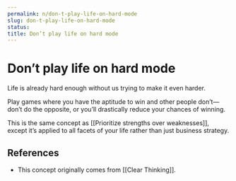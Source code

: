 ```yaml
---
permalink: n/don-t-play-life-on-hard-mode
slug: don-t-play-life-on-hard-mode
status: 
title: Don’t play life on hard mode
---
```

# Don’t play life on hard mode

Life is already hard enough without us trying to make it even harder.

Play games where you have the aptitude to win and other people don’t—don’t do the opposite, or you’ll drastically reduce your chances of winning.

This is the same concept as [[Prioritize strengths over weaknesses]], except it’s applied to all facets of your life rather than just business strategy.

## References

- This concept originally comes from [[Clear Thinking]].
